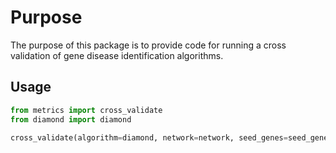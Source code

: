 # Purpose
The purpose of this package is to provide code for running a cross validation of gene disease identification algorithms.

## Usage
```python
from metrics import cross_validate
from diamond import diamond

cross_validate(algorithm=diamond, network=network, seed_genes=seed_genes, num_genes_to_evaluate=100, num_folds=5)
```